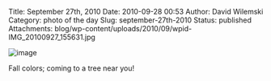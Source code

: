 Title: September 27th, 2010 
Date: 2010-09-28 00:53
Author: David Wilemski
Category: photo of the day
Slug: september-27th-2010
Status: published
Attachments: blog/wp-content/uploads/2010/09/wpid-IMG_20100927_155631.jpg

![image](http://oromis.davidwilemski.com/blog/wp-content/uploads/2010/09/wpid-IMG_20100927_155631.jpg)

Fall colors; coming to a tree near you!
